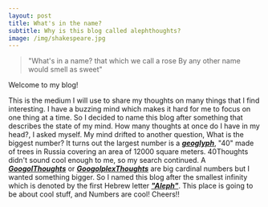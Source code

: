 ```yaml
---
layout: post
title: What's in the name?
subtitle: Why is this blog called alephthoughts?
image: /img/shakespeare.jpg
---
```


>"What's in a name? that which we call a rose
>By any other name would smell as sweet"

Welcome to my blog!

This is the medium I will use to share my thoughts on many things that I find interesting. I have a buzzing mind which makes it hard for me to focus on one thing at a time. So I decided to name this blog after something that describes the state of my mind. How many thoughts at once do I have in my head?, I asked myself. My mind drifted to another question, What is the biggest number?
It turns out the largest number is a **_[geoglyph](https://en.wikipedia.org/wiki/Geoglyph)_**, "40" made of trees in Russia covering an area of 12000 square meters. 40Thoughts didn't sound cool enough to me, so my search continued. A **_[GoogolThoughts](https://en.wikipedia.org/wiki/Googol)_** or **_[GoogolplexThoughts](https://en.wikipedia.org/wiki/Googolplex)_** are big cardinal numbers but I wanted something bigger. So I named this blog after the smallest infinity which is denoted by the first Hebrew letter **_["Aleph"](https://simple.wikipedia.org/wiki/Aleph_null)_**. 
This place is going to be about cool stuff, and Numbers are cool! 
Cheers!!
